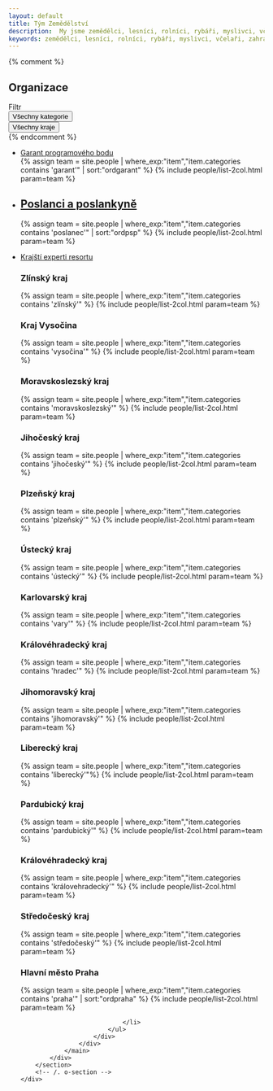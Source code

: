 ```yaml
---
layout: default
title: Tým Zemědělství
description:  My jsme zemědělci, lesníci, rolníci, rybáři, myslivci, včelaří, zahrádkáři, piráti, pirátky, chovatelé.
keywords: zemědělci, lesníci, rolníci, rybáři, myslivci, včelaři, zahrádkáři, chovatelé, piráti, pirátky, příznivci
---
```

<div class="row o-section-block o-section-block--divided">
    <div class="medium-12 large-12 columns">
        <section class="o-section">
            <div class="o-section-inner">
                <main class="o-section-block">
                    <div class="c-BasicPage">
                        <div class="c-BasicPage-content">
                            {% comment %}
                            <div class="c-BasicPage-header c-BasicPage-header--horizontal c-BasicPage-header--horizontal--mobilestacked">
                                <h1 class="c-BasicPage__title"> Organizace </h1>
                                <div class="c-BasicPage__meta">
                                    <div class="c-BasicPage__meta-filters">
                                        <div class="c-BasicPage__meta-filter-block">
                                            <div class="c-BasicPage__meta-filters__title">Filtr</div>
                                        </div>
                                        <div class="c-BasicPage__meta-filter-block">
                                            <div class="c-BasicPage__meta-filter">
                                                <button class="c-BasicPage__meta-filter-btn" type="button" data-toggle="category-filters">Všechny kategorie</button>
                                                <div class="c-BasicPage__meta-filter-dropdown" id="category-filters" style="display: none; " data-toggler="is-open">
                                                    <ul>
                                                        <li>
                                                            <input type="checkbox" name="group[]" id="group1" value="">
                                                            <label for="group1">Garant programového bodu</label>
                                                        </li>
                                                        <li>
                                                            <input type="checkbox" name="group[]" id="group6" value="">
                                                            <label for="group6">Poslanci a poslankyně</label>
                                                        </li>
                                                        <li>
                                                            <input type="checkbox" name="group[]" id="group2" value="">
                                                            <label for="group2">Krajští experti</label>
                                                        </li>
                                                        <li class="spacer"></li>
                                                        <li>
                                                            <input type="checkbox" name="group[]" id="group5" value="" checked="">
                                                            <label for="group5">Všechny kategorie</label>
                                                        </li>
                                                    </ul>
                                                </div>
                                            </div>
                                        </div>
                                        <div class="c-BasicPage__meta-filter-block">
                                            <div class="c-BasicPage__meta-filter">
                                                <button class="c-BasicPage__meta-filter-btn" type="button" data-toggle="region-filters">Všechny kraje</button>
                                                <div class="c-BasicPage__meta-filter-dropdown" id="region-filters" style="display: none; " data-toggler="is-open">
                                                    <ul>
                                                        <li>
                                                            <input type="checkbox" name="group[]" id="region_group1" value="">
                                                            <label for="region_group1">Středočeský kraj</label>
                                                        </li>
                                                        <li>
                                                            <input type="checkbox" name="group[]" id="region_group2" value="">
                                                            <label for="region_group2">Moravskoslezský kraj</label>
                                                        </li>
                                                        <li>
                                                            <input type="checkbox" name="group[]" id="region_group3" value="">
                                                            <label for="region_group3">Zlínský kraj</label>
                                                        </li>
                                                        <li class="spacer"></li>
                                                        <li>
                                                            <input type="checkbox" name="group[]" id="region_group4" value="" checked="">
                                                            <label for="region_group4">Všechny kraje</label>
                                                        </li>
                                                    </ul>
                                                </div>
                                            </div>
                                        </div>
                                    </div>
                                </div>
                            </div>
                            {% endcomment %}
                            <ul class="c-simple-accordion" data-accordion="" data-options="allowAllClosed: true">
                                <li class="c-simple-accordion-item is-active" data-accordion-item="">
                                    <a href="#garant" class="c-simple-accordion-title">Garant programového bodu</a>
                                    <div id="garant" class="c-simple-accordion-content" data-tab-content="">
                                        {% assign team = site.people | where_exp:"item","item.categories contains 'garant'" | sort:"ordgarant" %}
                                        {% include people/list-2col.html param=team %}
                                    </div>
                                </li>
                            </ul>
                            <ul class="c-simple-accordion" data-accordion="" data-options="allowAllClosed: true">
                                <li class="c-simple-accordion-item" data-accordion-item="">
                                    <a href="#snemovna" class="c-simple-accordion-title"><h1>Poslanci a poslankyně</h1></a>
                                    <div id="snemovna" class="c-simple-accordion-content" data-tab-content="">
                                        {% assign team = site.people | where_exp:"item","item.categories contains 'poslanec'" | sort:"ordpsp" %}
                                        {% include people/list-2col.html param=team %}
                                    </div>
                                </li>
                            </ul>
                            <ul class="c-simple-accordion" data-accordion="" data-options="allowAllClosed: true">
                                <li class="c-simple-accordion-item" data-accordion-item="">
                                    <a href="#ket" class="c-simple-accordion-title">Krajští experti resortu</a>
                                    <div id="ket" class="c-simple-accordion-content" data-tab-content="">
                                        <div class="c-simple-accordion-content-block">
                                            <h3>Zlínský kraj</h3>
                                            {% assign team = site.people | where_exp:"item","item.categories contains 'zlínský'" %}
                                            {% include people/list-2col.html param=team %}
                                        </div>
                                      <div class="c-simple-accordion-content-block">
                                            <h3>Kraj Vysočina</h3>
                                            {% assign team = site.people | where_exp:"item","item.categories contains 'vysočina'" %}
                                            {% include people/list-2col.html param=team %}
                                        </div>
                                        <div class="c-simple-accordion-content-block">
                                            <h3>Moravskoslezský kraj</h3>
                                            {% assign team = site.people | where_exp:"item","item.categories contains 'moravskoslezský'" %}
                                            {% include people/list-2col.html param=team %}
                                        </div>
                                        <div class="c-simple-accordion-content-block">
                                            <h3>Jihočeský kraj</h3>
                                            {% assign team = site.people | where_exp:"item","item.categories contains 'jihočeský'" %}
                                            {% include people/list-2col.html param=team %}
                                       </div>
                                       <div class="c-simple-accordion-content-block">
                                            <h3>Plzeňský kraj</h3>
                                            {% assign team = site.people | where_exp:"item","item.categories contains 'plzeňský'" %}
                                            {% include people/list-2col.html param=team %}
                                       </div>
                                        <div class="c-simple-accordion-content-block">
                                            <h3>Ústecký kraj</h3>
                                            {% assign team = site.people | where_exp:"item","item.categories contains 'ústecký'" %}
                                            {% include people/list-2col.html param=team %}
                                        </div>
                                        <div class="c-simple-accordion-content-block">
                                            <h3>Karlovarský kraj</h3>
                                            {% assign team = site.people | where_exp:"item","item.categories contains 'vary'" %}
                                            {% include people/list-2col.html param=team %}
                                        </div>
                                        <div class="c-simple-accordion-content-block">
                                            <h3>Královéhradecký kraj</h3>
                                            {% assign team = site.people | where_exp:"item","item.categories contains 'hradec'" %}
                                            {% include people/list-2col.html param=team %}
                                       </div>
                                       <div class="c-simple-accordion-content-block">
                                            <h3>Jihomoravský kraj</h3>
                                            {% assign team = site.people | where_exp:"item","item.categories contains 'jihomoravský'" %}
                                            {% include people/list-2col.html param=team %}
                                       </div>
                                        <div class="c-simple-accordion-content-block">
                                            <h3>Liberecký kraj</h3>
                                            {% assign team = site.people | where_exp:"item","item.categories contains 'liberecký'"%}
                                            {% include people/list-2col.html param=team %}
                                        </div>
                                        <div class="c-simple-accordion-content-block">
                                            <h3>Pardubický kraj</h3>
                                            {% assign team = site.people | where_exp:"item","item.categories contains 'pardubický'" %}
                                            {% include people/list-2col.html param=team %}
                                        </div>
                                        <div class="c-simple-accordion-content-block">
                                            <h3>Královéhradecký kraj</h3>
                                            {% assign team = site.people | where_exp:"item","item.categories contains 'královehradecký'" %}
                                            {% include people/list-2col.html param=team %}
                                       </div>
                                       <div class="c-simple-accordion-content-block">
                                            <h3>Středočeský kraj</h3>
                                            {% assign team = site.people | where_exp:"item","item.categories contains 'středočeský'" %}
                                            {% include people/list-2col.html param=team %}
                                       </div>
                                        <div class="c-simple-accordion-content-block">
                                            <h3>Hlavní město Praha</h3>
                                            {% assign team = site.people | where_exp:"item","item.categories contains 'praha'" | sort:"ordpraha" %}
                                            {% include people/list-2col.html param=team %}
                                        </div>
                                  </div>

                                </li>
                            </ul>
                        </div>
                    </div>
                </main>
            </div>
        </section>
        <!-- /. o-section -->
    </div>
</div>
